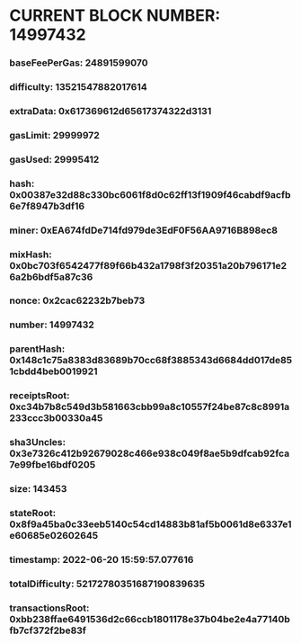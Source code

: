 # CURRENT BLOCK NUMBER: 14997432

### baseFeePerGas: 24891599070
### difficulty: 13521547882017614
### extraData: 0x617369612d65617374322d3131
### gasLimit: 29999972
### gasUsed: 29995412
### hash: 0x00387e32d88c330bc6061f8d0c62ff13f1909f46cabdf9acfb6e7f8947b3df16
### miner: 0xEA674fdDe714fd979de3EdF0F56AA9716B898ec8
### mixHash: 0x0bc703f6542477f89f66b432a1798f3f20351a20b796171e26a2b6bdf5a87c36
### nonce: 0x2cac62232b7beb73
### number: 14997432
### parentHash: 0x148c1c75a8383d83689b70cc68f3885343d6684dd017de851cbdd4beb0019921
### receiptsRoot: 0xc34b7b8c549d3b581663cbb99a8c10557f24be87c8c8991a233ccc3b00330a45
### sha3Uncles: 0x3e7326c412b92679028c466e938c049f8ae5b9dfcab92fca7e99fbe16bdf0205
### size: 143453
### stateRoot: 0x8f9a45ba0c33eeb5140c54cd14883b81af5b0061d8e6337e1e60685e02602645
### timestamp: 2022-06-20 15:59:57.077616
### totalDifficulty: 52172780351687190839635
### transactionsRoot: 0xbb238ffae6491536d2c66ccb1801178e37b04be2e4a77140bfb7cf372f2be83f
